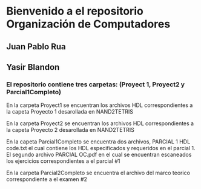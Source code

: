 # Bienvenido a el repositorio Organización de Computadores 

## Juan Pablo Rua
## Yasir Blandon

### El repositorio contiene tres carpetas: (Proyect 1, Proyect2 y Parcial1Completo)

En la carpeta Proyect1 se encuentran los archivos HDL correspondientes a la capeta Proyecto 1 desarollada en NAND2TETRIS

En la carpeta Proyect2 se encuentran los archivos HDL correspondientes a la capeta Proyecto 2 desarollada en NAND2TETRIS

En la capeta Parcial1Completo se encuentra dos archivos, PARCIAL 1 HDL code.txt el cual contiene los HDL especificados y requeridos en el parcial 1.
El segundo archivo PARCIAL OC.pdf en el cual se encuentran escaneados los ejercicios correspondientes a el parcial #1 

En la carpeta Parcial2Completo se encuentra el archivo del marco teorico correspondiente a el examen #2
